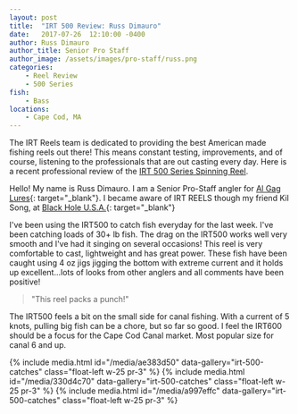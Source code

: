 ```yaml
---
layout: post
title:  "IRT 500 Review: Russ Dimauro"
date:   2017-07-26  12:10:00 -0400
author: Russ Dimauro
author_title: Senior Pro Staff
author_image: /assets/images/pro-staff/russ.png
categories: 
    - Reel Review
    - 500 Series
fish: 
    - Bass
locations:
    - Cape Cod, MA
---
```


The IRT Reels team is dedicated to providing the best American made fishing reels out there! This means constant testing, improvements, and of course, listening to the professionals that are out casting every day. Here is a recent professional review of the [IRT 500 Series Spinning Reel](/spinning-reels/500-series/).

Hello! My name is Russ Dimauro. I am a Senior Pro-Staff angler for [Al Gag Lures](https://www.algagsfishinglures.com/){: target="_blank"}. I became aware of IRT REELS though my friend Kil Song, at [Black Hole U.S.A.](http://www.blackholeusa.com/){: target="_blank"}

I've been using the IRT500 to catch fish everyday for the last week. I've been catching loads of 30+ lb fish. The drag on the IRT500 works well very smooth and I've had it singing on several occasions! This reel is very comfortable to cast, lightweight and has great power. These fish have been caught using 4 oz jigs jigging the bottom with extreme current and it holds up excellent...lots of looks from other anglers and all comments have been positive!

> "This reel packs a punch!"

The IRT500 feels a bit on the small side for canal fishing. With a current of 5 knots, pulling big fish can be a chore, but so far so good. I feel the IRT600 should be a focus for the Cape Cod Canal market. Most popular size for canal 6 and up.

{% include media.html id="/media/ae383d50" data-gallery="irt-500-catches" class="float-left w-25 pr-3" %}
{% include media.html id="/media/330d4c70" data-gallery="irt-500-catches" class="float-left w-25 pr-3" %}
{% include media.html id="/media/a997effc" data-gallery="irt-500-catches" class="float-left w-25 pr-3" %}

